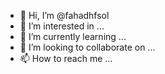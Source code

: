- 👋 Hi, I’m @fahadhfsol
- 👀 I’m interested in ...
- 🌱 I’m currently learning ...
- 💞️ I’m looking to collaborate on ...
- 📫 How to reach me ...

<!---
fahadhfsol/fahadhfsol is a ✨ special ✨ repository because its `README.md` (this file) appears on your GitHub profile.
You can click the Preview link to take a look at your changes.
--->
